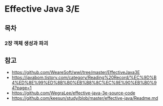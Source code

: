 # Effective Java 3/E

## 목차

### 2장 객체 생성과 파괴


## 참고
- https://github.com/WeareSoft/wwl/tree/master/EffectiveJava3E
- https://javabom.tistory.com/category/Reading%20Record/%EC%9D%B4%ED%8E%99%ED%8B%B0%EB%B8%8C%EC%9E%90%EB%B0%94?page=1
- https://github.com/WegraLee/effective-java-3e-source-code
- https://github.com/keesun/study/blob/master/effective-java/Readme.md
